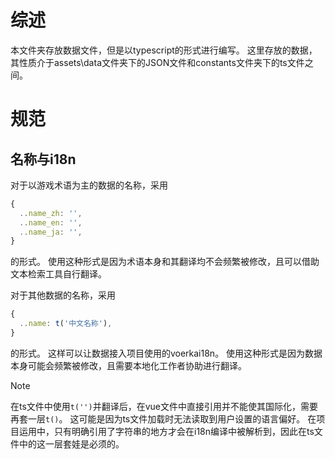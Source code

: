 # 综述

本文件夹存放数据文件，但是以typescript的形式进行编写。
这里存放的数据，其性质介于assets\data文件夹下的JSON文件和constants文件夹下的ts文件之间。

# 规范

## 名称与i18n

对于以游戏术语为主的数据的名称，采用
```ts
{
  ..name_zh: '',
  ..name_en: '',
  ..name_ja: '',
}
```
的形式。
使用这种形式是因为术语本身和其翻译均不会频繁被修改，且可以借助文本检索工具自行翻译。

对于其他数据的名称，采用
```ts
{
  ..name: t('中文名称'),
}
```
的形式。
这样可以让数据接入项目使用的voerkai18n。
使用这种形式是因为数据本身可能会频繁被修改，且需要本地化工作者协助进行翻译。

> [!NOTE]
> 在ts文件中使用`t('')`并翻译后，在vue文件中直接引用并不能使其国际化，需要再套一层`t()`。
> 这可能是因为ts文件加载时无法读取到用户设置的语言偏好。
> 在项目运用中，只有明确引用了字符串的地方才会在i18n编译中被解析到，因此在ts文件中的这一层套娃是必须的。